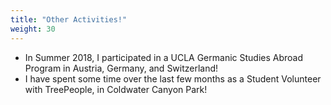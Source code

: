 ```yaml
---
title: "Other Activities!"
weight: 30
---
```


* In Summer 2018, I participated in a UCLA Germanic Studies Abroad Program in Austria, Germany, and Switzerland!
* I have spent some time over the last few months as a Student Volunteer with TreePeople, in Coldwater Canyon Park!
